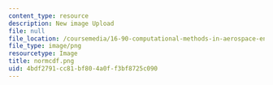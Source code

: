 ```yaml
---
content_type: resource
description: New image Upload
file: null
file_location: /coursemedia/16-90-computational-methods-in-aerospace-engineering-spring-2014/4bdf2791cc81bf804a0ff3bf8725c090_normcdf.png
file_type: image/png
resourcetype: Image
title: normcdf.png
uid: 4bdf2791-cc81-bf80-4a0f-f3bf8725c090
---
```

